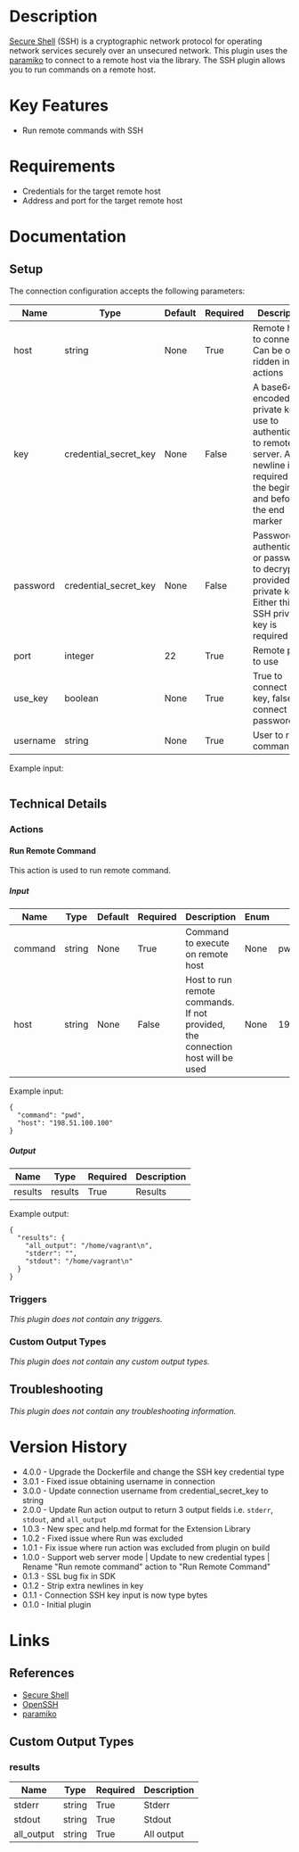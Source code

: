 # Description

[Secure Shell](https://en.wikipedia.org/wiki/Secure_Shell) (SSH) is a cryptographic network protocol for operating network services securely over an unsecured network.
This plugin uses the [paramiko](http://www.paramiko.org/) to connect to a remote host via the library. The SSH plugin allows you to run commands on a remote host.

# Key Features

* Run remote commands with SSH

# Requirements

* Credentials for the target remote host
* Address and port for the target remote host

# Documentation

## Setup

The connection configuration accepts the following parameters:

|Name|Type|Default|Required|Description|Enum|Example|
|----|----|-------|--------|-----------|----|-------|
|host|string|None|True|Remote host to connect to. Can be over-ridden in actions|None|198.51.100.100|
|key|credential_secret_key|None|False|A base64 encoded SSH private key to use to authenticate to remote server. A newline is required after the beginning and before the end marker|None|None|
|password|credential_secret_key|None|False|Password authentication or password to decrypt provided private key. Either this or SSH private key is required|None|None|
|port|integer|22|True|Remote port to use|None|22|
|use_key|boolean|None|True|True to connect via key, false to connect via password|None|True|
|username|string|None|True|User to run command as|None|user1|

Example input:

```

```

## Technical Details

### Actions

#### Run Remote Command

This action is used to run remote command.

##### Input

|Name|Type|Default|Required|Description|Enum|Example|
|----|----|-------|--------|-----------|----|-------|
|command|string|None|True|Command to execute on remote host|None|pwd|
|host|string|None|False|Host to run remote commands. If not provided, the connection host will be used|None|198.51.100.100|

Example input:

```
{
  "command": "pwd",
  "host": "198.51.100.100"
}
```

##### Output

|Name|Type|Required|Description|
|----|----|--------|-----------|
|results|results|True|Results|

Example output:

```
{
  "results": {
    "all_output": "/home/vagrant\n",
    "stderr": "",
    "stdout": "/home/vagrant\n"
  }
}
```

### Triggers

_This plugin does not contain any triggers._

### Custom Output Types

_This plugin does not contain any custom output types._

## Troubleshooting

_This plugin does not contain any troubleshooting information._

# Version History

* 4.0.0 - Upgrade the Dockerfile and change the SSH key credential type
* 3.0.1 - Fixed issue obtaining username in connection
* 3.0.0 - Update connection username from credential_secret_key to string
* 2.0.0 - Update Run action output to return 3 output fields i.e. `stderr`, `stdout`, and `all_output`
* 1.0.3 - New spec and help.md format for the Extension Library
* 1.0.2 - Fixed issue where Run was excluded
* 1.0.1 - Fix issue where run action was excluded from plugin on build
* 1.0.0 - Support web server mode | Update to new credential types | Rename "Run remote command" action to "Run Remote Command"
* 0.1.3 - SSL bug fix in SDK
* 0.1.2 - Strip extra newlines in key
* 0.1.1 - Connection SSH key input is now type bytes
* 0.1.0 - Initial plugin

# Links

## References

* [Secure Shell](https://en.wikipedia.org/wiki/Secure_Shell)
* [OpenSSH](https://www.openssh.com/)
* [paramiko](http://www.paramiko.org/)

## Custom Output Types

### results

|Name|Type|Required|Description|
|----|----|--------|-----------|
|stderr|string|True|Stderr|
|stdout|string|True|Stdout|
|all_output|string|True|All output|
